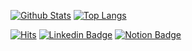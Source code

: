 [![Github Stats](https://github-readme-stats.vercel.app/api?username=kimjh96)](https://github.com/kimjh96) [![Top Langs](https://github-readme-stats.vercel.app/api/top-langs?username=kimjh96&layout=compact)](https://github.com/kimjh96)

[![Hits](https://hits.seeyoufarm.com/api/count/incr/badge.svg?url=https%3A%2F%2Fgithub.com%2Fkimjh96&count_bg=%233D76C8&title_bg=%23555555&icon=&icon_color=%23E7E7E7&title=Hits&edge_flat=false)](https://hits.seeyoufarm.com)
[![Linkedin Badge](https://img.shields.io/badge/-LinkedIn-blue?style=flat-square&logo=Linkedin&logoColor=white&link=https://www.linkedin.com/in/kimjh96)](https://www.linkedin.com/in/kimjh96)
[![Notion Badge](https://img.shields.io/badge/-Notion-black?style=flat-square&logo=Notion&logoColor=white&link=https://www.notion.so/kimjh96/03de761aeb42408abb71314f9e524d90)](https://www.notion.so/kimjh96/03de761aeb42408abb71314f9e524d90)
